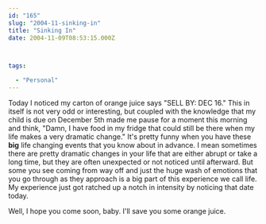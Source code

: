 ```yaml
---
id: "165"
slug: "2004-11-sinking-in"
title: "Sinking In"
date: 2004-11-09T08:53:15.000Z



tags:

  - "Personal"
---
```

<div class="sqs-html-content">
  <p>Today I noticed my carton of orange juice says "SELL BY: DEC 16."  This in itself is not very odd or interesting, but coupled with the knowledge that my child is due on December 5th made me pause for a moment this morning and think, "Damn, I have food in my fridge that could still be there when my life makes a very dramatic change."
It's pretty funny when you have these <strong>big</strong> life changing events that you know about in advance.  I mean sometimes there are pretty dramatic changes in your life that are either abrupt or take a long time, but they are often unexpected or not noticed until afterward.  But some you see coming from way off and just the huge wash of emotions that you go through as they approach is a big part of this experience we call life.  My experience just got ratched up a notch in intensity by noticing that date today.</p>
<p>Well, I hope you come soon, baby.  I'll save you some orange juice.</p>
</div>
